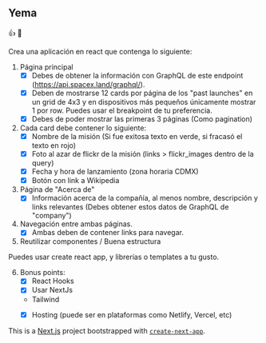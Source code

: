 
## Yema
:+1: :punch:

Crea una aplicación en react que contenga lo siguiente:

1. Página principal
   - [x] Debes de obtener la información con GraphQL de este endpoint (https://api.spacex.land/graphql/).
   - [x] Deben de mostrarse 12 cards por página de los "past launches" en un grid de 4x3 y en dispositivos más pequeños únicamente mostrar 1 por row. Puedes usar el breakpoint de tu preferencia.
   - [x] Debes de poder mostrar las primeras 3 páginas (Como pagination)

2. Cada card debe contener lo siguiente:
   - [x] Nombre de la misión (Si fue exitosa texto en verde, si fracasó el texto en rojo)
   - [x] Foto al azar de flickr de la misión (links > flickr_images dentro de la query)
   - [x] Fecha y hora de lanzamiento (zona horaria CDMX)
   - [x] Botón con link a Wikipedia

3. Página de "Acerca de"
   - [x] Información acerca de la compañía, al menos nombre, descripción y links relevantes (Debes obtener estos datos de GraphQL de "company")

4. Navegación entre ambas páginas.
   - [x] Ambas deben de contener links para navegar.

5. Reutilizar componentes / Buena estructura

Puedes usar create react app, y librerías o templates a tu gusto.

6. Bonus points:
   - [x] React Hooks
   - [x] Usar NextJs
   - Tailwind
   - [x] Hosting (puede ser en plataformas como Netlify, Vercel, etc)



This is a [Next.js](https://nextjs.org/) project bootstrapped with [`create-next-app`](https://github.com/vercel/next.js/tree/canary/packages/create-next-app).